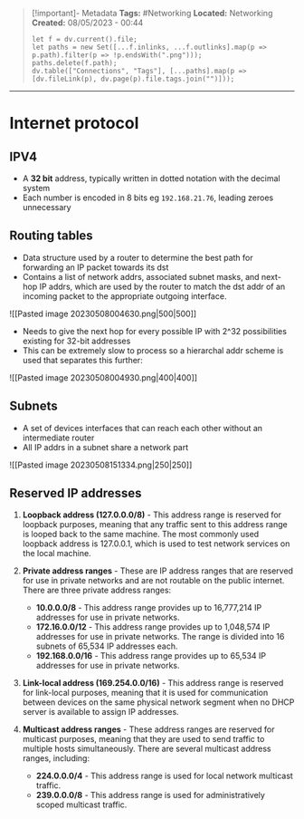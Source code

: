 > [!important]- Metadata
> **Tags:** #Networking 
> **Located:** Networking
> **Created:** 08/05/2023 - 00:44
> ```dataviewjs
> let f = dv.current().file;
> let paths = new Set([...f.inlinks, ...f.outlinks].map(p => p.path).filter(p => !p.endsWith(".png")));
> paths.delete(f.path);
> dv.table(["Connections", "Tags"], [...paths].map(p => [dv.fileLink(p), dv.page(p).file.tags.join("")]));
> ```

___
# Internet protocol

## IPV4
- A **32 bit** address, typically written in dotted notation with the decimal system 
- Each number is encoded in 8 bits eg `192.168.21.76`, leading zeroes unnecessary


## Routing tables
-   Data structure used by a router to determine the best path for forwarding an IP packet towards its dst
-   Contains a list of network addrs, associated subnet masks, and next-hop IP addrs, which are used by the router to match the dst addr of an incoming packet to the appropriate outgoing interface.

![[Pasted image 20230508004630.png|500|500]]

- Needs to give the next hop for every possible IP with  2^32 possibilities existing for 32-bit addresses
- This can be extremely slow to process so a hierarchal addr scheme is used that separates this further:

![[Pasted image 20230508004930.png|400|400]]



## Subnets 
- A set of devices interfaces that can reach each other without an intermediate router 
- All IP addrs in a subnet share a network part 

![[Pasted image 20230508151334.png|250|250]]

## Reserved IP addresses
1.  **Loopback address (127.0.0.0/8)** - This address range is reserved for loopback purposes, meaning that any traffic sent to this address range is looped back to the same machine. The most commonly used loopback address is 127.0.0.1, which is used to test network services on the local machine.
2.  **Private address ranges** - These are IP address ranges that are reserved for use in private networks and are not routable on the public internet. There are three private address ranges:
	-   **10.0.0.0/8** - This address range provides up to 16,777,214 IP addresses for use in private networks.
	-   **172.16.0.0/12** - This address range provides up to 1,048,574 IP addresses for use in private networks. The range is divided into 16 subnets of 65,534 IP addresses each.
	-   **192.168.0.0/16** - This address range provides up to 65,534 IP addresses for use in private networks.
3.  **Link-local address (169.254.0.0/16)** - This address range is reserved for link-local purposes, meaning that it is used for communication between devices on the same physical network segment when no DHCP server is available to assign IP addresses.
4.  **Multicast address ranges** - These address ranges are reserved for multicast purposes, meaning that they are used to send traffic to multiple hosts simultaneously. There are several multicast address ranges, including:
	
	-   **224.0.0.0/4** - This address range is used for local network multicast traffic.
	-   **239.0.0.0/8** - This address range is used for administratively scoped multicast traffic.
